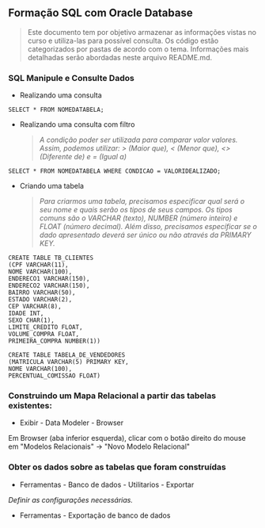 ## Formação SQL com Oracle Database

> Este documento tem por objetivo armazenar as informações vistas no curso e utiliza-las para possível consulta.
    Os código estão categorizados por pastas de acordo com o tema.
    Informações mais detalhadas serão abordadas neste arquivo README.md.

### SQL Manipule e Consulte Dados

- Realizando uma consulta

```
SELECT * FROM NOMEDATABELA;
```

- Realizando uma consulta com filtro

    > _A condição poder ser utilizada para comparar valor valores._
        _Assim, podemos utilizar: > (Maior que), < (Menor que), <> (Diferente de) e = (Igual a)_
```
SELECT * FROM NOMEDATABELA WHERE CONDICAO = VALORIDEALIZADO;
```

- Criando uma tabela

   > _Para criarmos uma tabela, precisamos especificar qual será o seu nome e quais serão os tipos de seus campos._
         _Os tipos comuns são o VARCHAR (texto), NUMBER (número inteiro) e FLOAT (número decimal)._
         _Além disso, precisamos específicar se o dado apresentado deverá ser único ou não através da PRIMARY KEY._

```
CREATE TABLE TB_CLIENTES
(CPF VARCHAR(11),
NOME VARCHAR(100),
ENDERECO1 VARCHAR(150),
ENDERECO2 VARCHAR(150),
BAIRRO VARCHAR(50),
ESTADO VARCHAR(2),
CEP VARCHAR(8),
IDADE INT,
SEXO CHAR(1),
LIMITE_CREDITO FLOAT,
VOLUME_COMPRA FLOAT,
PRIMEIRA_COMPRA NUMBER(1))

CREATE TABLE TABELA_DE_VENDEDORES
(MATRICULA VARCHAR(5) PRIMARY KEY,
NOME VARCHAR(100),
PERCENTUAL_COMISSAO FLOAT)
```

### Construindo um Mapa Relacional a partir das tabelas existentes:

- Exibir - Data Modeler - Browser

Em Browser (aba inferior esquerda), clicar com o botão direito do mouse em "Modelos Relacionais" -> "Novo Modelo Relacional"

### Obter os dados sobre as tabelas que foram construídas

- Ferramentas - Banco de dados - Utilitarios - Exportar

*Definir as configurações necessárias.*

- Ferramentas - Exportação de banco de dados
